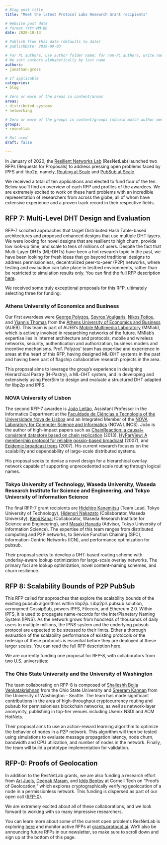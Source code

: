 ```yaml
---
# Blog post title
title: "Meet the latest Protocol Labs Research Grant recipients"

# Website post date
# format YYYY-MM-DD
date: 2020-10-13

# Publish from this date (defaults to date)
# publishDate: 2019-09-03

# For PL authors, use author folder name; for non-PL authors, write name as in paper within ""
# We sort authors alphabetically by last name
authors:
- jonathan-gross

# If applicable
categories:
- blog

# Zero or more of the areas in content/areas
areas:
- distributed-systems
- networking

# Zero or more of the groups in content/groups (should match author membership)
groups:
- resnetlab

# Not used
draft: false

---
```

In January of 2020, the [Resilient Networks Lab](https://research.protocol.ai/groups/resnetlab/) (ResNetLab) 
launched two RFPs (Requests for Proposals) to address pressing open problems faced by IPFS and libp2p, 
namely, [Routing at Scale](https://github.com/libp2p/notes/blob/master/OPEN_PROBLEMS/ROUTING_AT_SCALE.md) 
and [PubSub at Scale](https://github.com/libp2p/notes/blob/master/OPEN_PROBLEMS/PUBSUB_AT_SCALE.md).  

We received a total of ten applications and elected to fund four of the ten. Below you’ll find an overview 
of each RFP and profiles of the awardees. We are extremely excited to work on these hard problems with an 
incredible representation of researchers from across the globe, all of whom have extensive experience and 
a proven track record in their respective fields.

## RFP 7: Multi-Level DHT Design and Evaluation
RFP-7 solicited approaches that target Distributed Hash Table-based architectures and proposed enhanced 
designs that use multiple DHT layers. We were looking for novel designs that are resilient to high churn, 
provide low look-up time, and scale to tens of millions of users. Despite the fact that Multi-Layer DHTs 
(ML-DHTs) have been a hot research topic in the past, we have been looking for fresh ideas that go beyond 
traditional designs to address permissionless, decentralized peer-to-peer (P2P) networks, where testing 
and evaluation can take place in testbed environments, rather than be restricted to simulation results only. 
You can find the full RFP description [here](https://github.com/protocol/research-RFPs/blob/master/RFPs/rfp-7-MLDHT.md).

We received some truly exceptional proposals for this RFP, ultimately selecting three for funding:

### Athens University of Economics and Business
Our first awardees were [George Polyzos](https://www.aueb.gr/en/faculty_page/polyzos-george), 
[Spyros Voulgaris](https://www.aueb.gr/en/faculty_page/voulgaris-spyridon), [Nikos Fotiou](http://pages.cs.aueb.gr/~fotiou/), 
and [Yiannis Thomas](https://scholar.google.com/citations?user=sDumt0QAAAAJ&hl=en&oi=ao) from the 
[Athens University of Economics and Business](https://www.aueb.gr/en) (AUEB). This team is part of AUEB’s 
[Mobile Multimedia Laboratory](https://mm.aueb.gr/) (MMlab), which is actively involved in researching 
networks of the future. MMlab’s expertise lies in Internet architecture and protocols, mobile and wireless 
networks, security, authentication and authorization, business models and incentive mechanisms. Prof. 
Polyzos’ team has expertise and experience in areas at the heart of this RFP, having designed ML-DHT 
systems in the past and having been part of flagship collaborative research projects in the area.

This proposal aims to leverage the group’s experience in designing Hierarchical Pastry (H-Pastry), 
a ML-DHT system, and in developing and extensively using PeerSim to design and evaluate a structured 
DHT adapted for libp2p and IPFS.

### NOVA University of Lisbon
The second RFP-7 awardee is [João Leitão](https://asc.di.fct.unl.pt/~jleitao/), Assistant Professor 
in the Informatics Department at the [Faculdade de Ciências e Tecnologia of the Universidade Nova de 
Lisboa](https://www.fct.unl.pt/en/research/nova-laboratory-computer-science-and-informatics) and an 
Integrated Member of the [NOVA Laboratory for Computer Science and Informatics](https://nova-lincs.di.fct.unl.pt/) (NOVA LINCS). 
João is the author of high-impact papers such as [ChainReaction: a causal+ consistent datastore based on 
chain replication](https://dl.acm.org/doi/10.1145/2465351.2465361) (2013), [HyParView: A membership protocol 
for reliable gossip-based broadcast](https://asc.di.fct.unl.pt/~jleitao/pdf/dsn07-leitao.pdf) (2007), and 
[Epidemic broadcast trees](https://www.gsd.inesc-id.pt/~ler/reports/srds07.pdf) (2007). His current research 
focuses on the scalability and dependability of large-scale distributed systems. 

His proposal seeks to devise a novel design for a hierarchical overlay network capable of supporting 
unprecedented scale routing through logical names.

### Tokyo University of Technology, Waseda University, Waseda Research Institute for Science and Engineering, and Tokyo University of Information Science
The final RFP-7 grant recipients are [Hidehiro Kanemitsu](https://www.teu.ac.jp/grad/english/teacher/cs_spc/index.html?id=45) 
(Team Lead, Tokyo University of Technology), [Hidenori Nakazato](https://waseda.pure.elsevier.com/en/persons/hidenori-nakazato) 
(Collaborator, Waseda University), [Kenji Kanai](https://waseda.pure.elsevier.com/en/persons/kenji-kanai) 
(Collaborator, Waseda Research Institute for Science and Engineering), and [Masaki Hanada](https://www.researchgate.net/profile/Masaki_Hanada2) 
(Advisor, Tokyo University of Information Science). The expertise of this team ranges from distributed computing and P2P networks, 
to Service Function Chaining (SFC), Information-Centric Networks (ICN), and performance optimization for pubsub. 

Their proposal seeks to develop a DHT-based routing scheme with underlay-aware lookup optimization for 
large-scale overlay networks. The primary foci are lookup optimization, novel content-naming schemes, 
and churn resilience. 

## RFP 8: Scalability Bounds of P2P PubSub
This RFP called for approaches that explore the scalability bounds of the existing pubsub algorithms 
within libp2p. Libp2p’s pubsub solution, acronymed GossipSub, powers IPFS, Filecoin, and Ethereum 2.0. 
Within IPFS, it is used to propagate name-records for the InterPlanetary Naming System (IPNS). As the 
network grows from hundreds of thousands of daily users to multiple millions, the IPNS system and the 
underlying pubsub protocol are expected to be stressed to their limits. Either a thorough evaluation 
of the scalability performance of existing protocols or the redesign of these protocols is essential 
before they are deployed at these larger scales. You can read the full RFP description 
[here](https://github.com/protocol/research-RFPs/blob/master/RFPs/rfp-8-pubsub.md).

We are currently funding one proposal for RFP-8, with collaborators from two U.S. universities:

### The Ohio State University and the University of Washington
The team collaborating on RFP-8 is composed of 
[Shaileshh Bojja Venkatakrishnan](https://cse.osu.edu/people/bojjavenkatakrishnan.2) 
from the Ohio State University and [Sreeram Kannan](https://people.ece.uw.edu/kannan_sreeram/) from the 
University of Washington - Seattle. The team has made significant contributions in the area of high-throughput 
cryptocurrency routing and pubsub for permissionless blockchain networks, as well as network-layer anonymity, 
publishing in top-tier venues including Usenix NSDI and ACM HotNets.

Their proposal aims to use an action-reward learning algorithm to optimize the behavior of nodes in a P2P network. 
This algorithm will then be tested using simulations to evaluate message propagation latency, node churn, bandwidth 
and CPU utilization, and number of nodes in the network. Finally, the team will build a prototype implementation for 
validation. 

## RFP-0: Proofs of Geolocation
In addition to the ResNetLab grants, we are also funding a research effort from [Ari Juels](https://www.arijuels.com/), 
[Deepak Maram](https://sites.google.com/view/deepak-maram/home), and [Iddo Bentov](https://www.cs.cornell.edu/~iddo/) 
at Cornell Tech on “Proofs of Geolocation,” which explores cryptographically verifying geolocation of a node in a 
permissionless network. This funding is dispersed as part of our open call ([RFP-0](https://grants.protocol.ai/prog/rfp-0/)). 

We are extremely excited about all of these collaborations, and we look forward to working with so many impressive researchers.

You can learn more about some of the current open problems ResNetLab is exploring 
[here](https://github.com/protocol/ResNetLab/tree/master/OPEN_PROBLEMS) and monitor active RFPs at 
[grants.protocol.ai](http://grants.protocol.ai). We’ll also be announcing future RFPs in our newsletter, 
so make sure to scroll down and sign up at the bottom of this page. 
